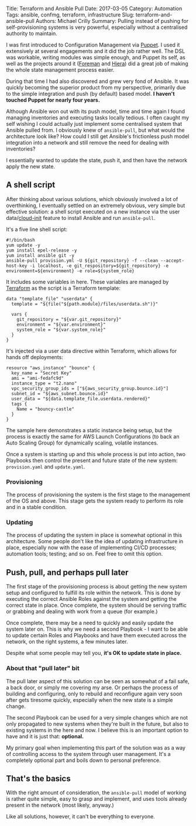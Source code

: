 Title: Terraform and Ansible Pull
Date: 2017-03-05
Category: Automation
Tags: ansible, confmg, terraform, infrastructure
Slug: terraform-and-ansible-pull
Authors: Michael Crilly
Summary: Pulling instead of pushing for self-provisioning systems is very powerful, especially without a centralised authority to maintain.

I was first introduced to Configuration Management via [Puppet](https://puppet.com/product). I used it extensively at several engagements and it did the job rather well. The DSL was workable, writing modules was simple enough, and Puppet its self, as well as the projects around it ([Foreman](https://www.theforeman.org) and [Hiera](https://docs.puppet.com/hiera/)) did a great job of making the whole state management process easier.

During that time I had also discovered and grew very fond of Ansible. It was quickly becoming the superior product from my perspective, primarily due to the simple integration and push (by default) based model. **I haven't touched Puppet for nearly four years.**

Although Ansible won out with its push model, time and time again I found managing inventories and executing tasks locally tedious. I often caught my self wishing I could actually just implement some centralised system that Ansible pulled from. I obviously knew of `ansible-pull`, but what would the architecture look like? How could I still get Ansible's frictionless push model integration into a network and still remove the need for dealing with inventories?

I essentially wanted to update the state, push it, and then have the network apply the new state.

## A shell script
After thinking about various solutions, which obviously involved a lot of overthinking, I eventually settled on an extremely obvious, very simple but effective solution: a shell script executed on a new instance via the user data/[cloud-init](https://cloudinit.readthedocs.io/en/latest/) feature to install Ansible and run `ansible-pull`.

It's a five line shell script:

```shell
#!/bin/bash
yum update -y
yum install epel-release -y
yum install ansible git -y
ansible-pull provision.yml -U ${git_repository} -f --clean --accept-host-key -i localhost, -e git_respository=${git_repository} -e environment=${environment} -e role=${system_role}
```

It includes some variables in here. These variables are managed by [Terraform](https://www.terraform.io) as the script is a Terraform template:

```
data "template_file" "userdata" {
  template = "${file("${path.module}/files/userdata.sh")}"

  vars {
    git_repository = "${var.git_repository}"
    environment = "${var.environment}"
    system_role = "${var.system_role}"
  }
}
```

It's injected via a user data directive within Terraform, which allows for hands off deployments:

```
resource "aws_instance" "bounce" {
  key_name = "Secret Key"
  ami = "ami-fedafc9d"
  instance_type = "t2.nano"
  vpc_security_group_ids = ["${aws_security_group.bounce.id}"]
  subnet_id = "${aws_subnet.bounce.id}"
  user_data = "${data.template_file.userdata.rendered}"
  tags {
    Name = "bouncy-castle"
  }
}
```

The sample here demonstrates a static instance being setup, but the process is exactly the same for AWS Launch Configurations (to back an Auto Scaling Group) for dynamically scaling, volatile instances.

Once a system is starting up and this whole process is put into action, two Playbooks then control the present and future state of the new system: `provision.yaml` and `update.yaml`.

### Provisioning
The process of provisioning the system is the first stage to the management of the OS and above. This stage gets the system ready to perform its role and in a stable condition.

### Updating
The process of updating the system in place is somewhat optional in this architecture. Some people don't like the idea of updating infrastructure in place, especially now with the ease of implementing CI/CD processes; automation tools; testing; and so on. Feel free to omit this option.

## Push, pull, and perhaps pull later
The first stage of the provisioning process is about getting the new system setup and configured to fulfill its role within the network. This is done by executing the correct Ansible Roles against the system and getting the correct state in place. Once complete, the system should be serving traffic or grabbing and dealing with work from a queue (for example.)

Once complete, there may be a need to quickly and easily update the system later on. This is why we need a second Playbook - I want to be able to update certain Roles and Playbooks and have them executed across the network, on the right systems, a few minutes later.

Despite what some people may tell you, **it's OK to update state in place.**

### About that "pull later" bit
The pull later aspect of this solution can be seen as somewhat of a fail safe, a back door, or simply me covering my arse. Or perhaps the process of building and configuring, only to rebuild and reconfigure again very soon after gets tiresome quickly, especially when the new state is a simple change.

The second Playbook can be used for a very simple changes which are not only propagated to new systems when they're built in the future, but also to existing systems in the here and now. I believe this is an important option to have and it is just that: **optional.**

My primary goal when implementing this part of the solution was as a way of controlling access to the system through user management. It's a completely optional part and boils down to personal preference.

## That's the basics
With the right amount of consideration, the `ansible-pull` model of working is rather quite simple, easy to grasp and implement, and uses tools already present in the network (most likely, anyway.)

Like all solutions, however, it can't be everything to everyone.